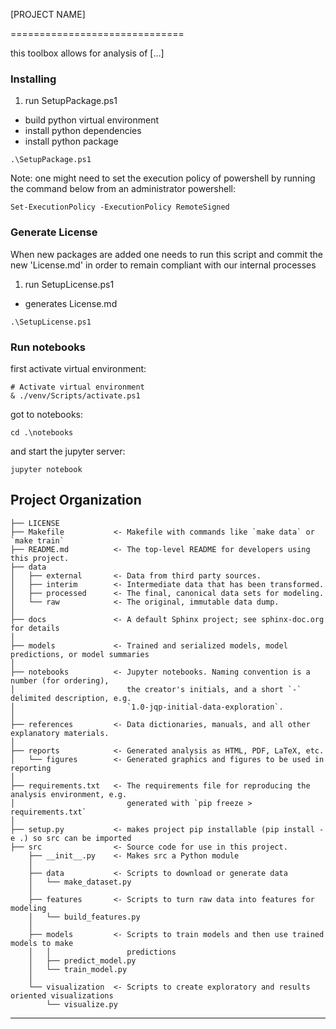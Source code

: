 [PROJECT NAME]

==============================

this toolbox allows for analysis of [...]

### Installing

1. run SetupPackage.ps1
 - build python virtual environment
 - install python dependencies
 - install python package
 
 
```
.\SetupPackage.ps1
```

Note: one might need to set the execution policy of powershell by running the command below from an administrator powershell: 

```
Set-ExecutionPolicy -ExecutionPolicy RemoteSigned
```



### Generate License
When new packages are added one needs to run this script and commit the new 'License.md' in order to remain compliant with our internal processes
1. run SetupLicense.ps1
 - generates License.md

```
.\SetupLicense.ps1
```

### Run notebooks

first activate virtual environment:


```
# Activate virtual environment
& ./venv/Scripts/activate.ps1
```

got to notebooks:
```
cd .\notebooks
```
and start the jupyter server:
```
jupyter notebook
```



Project Organization
------------

    ├── LICENSE
    ├── Makefile           <- Makefile with commands like `make data` or `make train`
    ├── README.md          <- The top-level README for developers using this project.
    ├── data
    │   ├── external       <- Data from third party sources.
    │   ├── interim        <- Intermediate data that has been transformed.
    │   ├── processed      <- The final, canonical data sets for modeling.
    │   └── raw            <- The original, immutable data dump.
    │
    ├── docs               <- A default Sphinx project; see sphinx-doc.org for details
    │
    ├── models             <- Trained and serialized models, model predictions, or model summaries
    │
    ├── notebooks          <- Jupyter notebooks. Naming convention is a number (for ordering),
    │                         the creator's initials, and a short `-` delimited description, e.g.
    │                         `1.0-jqp-initial-data-exploration`.
    │
    ├── references         <- Data dictionaries, manuals, and all other explanatory materials.
    │
    ├── reports            <- Generated analysis as HTML, PDF, LaTeX, etc.
    │   └── figures        <- Generated graphics and figures to be used in reporting
    │
    ├── requirements.txt   <- The requirements file for reproducing the analysis environment, e.g.
    │                         generated with `pip freeze > requirements.txt`
    │
    ├── setup.py           <- makes project pip installable (pip install -e .) so src can be imported
    ├── src                <- Source code for use in this project.
        ├── __init__.py    <- Makes src a Python module
        │
        ├── data           <- Scripts to download or generate data
        │   └── make_dataset.py
        │
        ├── features       <- Scripts to turn raw data into features for modeling
        │   └── build_features.py
        │
        ├── models         <- Scripts to train models and then use trained models to make
        │   │                 predictions
        │   ├── predict_model.py
        │   └── train_model.py
        │
        └── visualization  <- Scripts to create exploratory and results oriented visualizations
            └── visualize.py
 


--------

